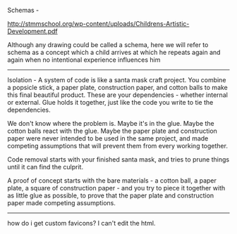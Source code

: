 Schemas -

http://stmmschool.org/wp-content/uploads/Childrens-Artistic-Development.pdf

Although any drawing could be called a schema, here we will refer to schema as a concept which a child arrives at which he repeats again and again when no intentional experience influences him

---

Isolation - A system of code is like a santa mask craft project.
You combine a popsicle stick, a paper plate, construction paper, and cotton balls to make this final beautiful product. These are your dependencies - whether internal or external.
Glue holds it together, just like the code you write to tie the dependencies.

We don't know where the problem is. Maybe it's in the glue. Maybe the cotton balls react with the glue. Maybe the paper plate and construction paper were never intended to be used in the same project, and made competing assumptions that will prevent them from every working together.

Code removal starts with your finished santa mask, and tries to prune things until it can find the culprit.

A proof of concept starts with the bare materials - a cotton ball, a paper plate, a square of construction paper - and you try to piece it together with as little glue as possible, to prove that the paper plate and construction paper made competing assumptions.

---

how do i get custom favicons? I can't edit the html.

<link rel="icon" type="image/png" sizes="32x32" href="/favicon-32x32.png">
<link rel="icon" type="image/png" sizes="16x16" href="/favicon-16x16.png">

